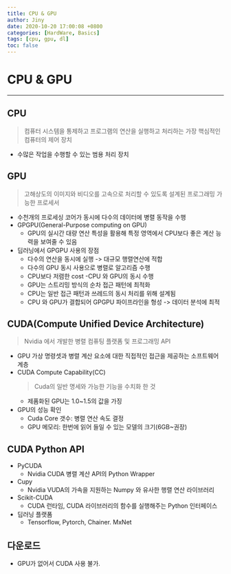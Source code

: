 ```yaml
---
title: CPU & GPU
author: Jiny
date: 2020-10-20 17:00:08 +0800
categories: [HardWare, Basics]
tags: [cpu, gpu, dl]
toc: false
---
```


# **CPU & GPU**
---
## CPU
> 컴퓨터 시스템을 통제하고 프로그램의 연산을 실행하고 처리하는 가장 핵심적인 컴퓨터의 제어 장치

- 수많은 작업을 수행할 수 있는 범용 처리 장치

## GPU
> 고해상도의 이미지와 비디오를 고속으로 처리할 수 있도록 설계된 프로그래밍 가능한 프로세서

- 수천개의 프로세싱 코어가 동시에 다수의 데이터에 병렬 동작을 수행
- GPGPU(General-Purpose computing on GPU)
  - GPU의 실시간 대량 연산 특성을 활용해 특정 영역에서  CPU보다 좋은 계산 능력을 보여줄 수 있음
- 딥러닝에서 GPGPU 사용의 장점
  - 다수의 연산을 동시에 실행 -> 대규모 행렬연산에 적합
  - 다수의 GPU 동시 사용으로 병렬로 알고리즘 수행
  - CPU보다 저렴한 cost
-CPU 와 GPU의 동시 수행
  - GPU는 스트리밍 방식의 순차 접근 패턴에 최적화
  - CPU는 일반 접근 패턴과 쓰레드의 동시 처리를 위해 설계됨
  - CPU 와 GPU가 결합되어 GPGPU 파이프라인을 형성 -> 데이터 분석에 최적

## CUDA(Compute Unified Device Architecture)

> Nvidia 에서 개발한 병렬 컴퓨팅 플랫폼 및 프로그래밍 API

- GPU 가상 명령셋과 병렬 계산 요소에 대한 직접적인 접근을 제공하는 소프트웨어 계층
- CUDA Compute Capability(CC)
  > Cuda의 일반 명세와 가능한 기능을 수치화 한 것
  - 제품화된 GPU는 1.0~1.5의 값을 가징
- GPU의 성능 확인
  - Cuda Core 갯수: 병렬 연산 속도 결정
  - GPU 메모리: 한번에 읽어 들일 수 있는 모델의 크기(6GB~권장)

## CUDA Python API
- PyCUDA
  - Nvidia CUDA 병렬 계산 API의 Python Wrapper
- Cupy
  - Nvidia VUDA의 가속을 지원하는 Numpy 와 유사한 행렬 연산 라이브러리
- Scikit-CUDA
  - CUDA 런타임, CUDA 라이브러리의 함수를 실행해주는 Python 인터페이스
- 딥러닝 플랫폼
  - Tensorflow, Pytorch, Chainer. MxNet

## 다운로드
- GPU가 없어서 CUDA 사용 불가. 
